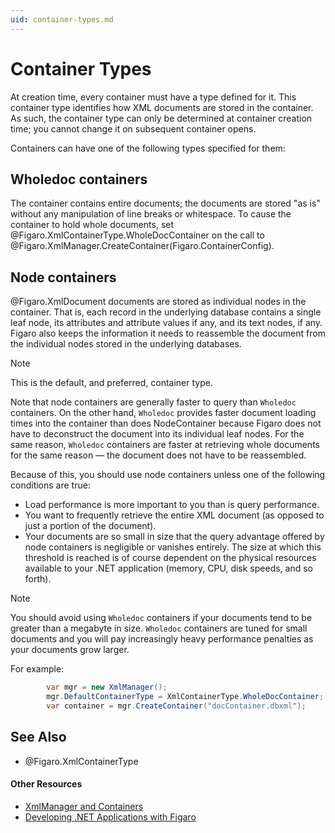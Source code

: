 ```yaml
---
uid: container-types.md
---
```


# Container Types

At creation time, every container must have a type defined for it. This container type identifies how XML documents are stored in the container. As such, the container type can only be determined at container creation time; you cannot change it on subsequent container opens.


Containers can have one of the following types specified for them:
## Wholedoc containers

The container contains entire documents; the documents are stored "as is" without any manipulation of line breaks or whitespace. To cause the container to hold whole documents, set @Figaro.XmlContainerType.WholeDocContainer on the call to @Figaro.XmlManager.CreateContainer(Figaro.ContainerConfig).

## Node containers
@Figaro.XmlDocument documents are stored as individual nodes in the container. That is, each record in the underlying database contains a single leaf node, its attributes and attribute values if any, and its text nodes, if any. Figaro also keeps the information it needs to reassemble the document from the individual nodes stored in the underlying databases.

>[!NOTE]
>This is the default, and preferred, container type.

Note that node containers are generally faster to query than `Wholedoc` containers. On the other hand, `Wholedoc` provides faster document loading times into the container than does NodeContainer because Figaro does not have to deconstruct the document into its individual leaf nodes. For the same reason, `Wholedoc` containers are faster at retrieving whole documents for the same reason — the document does not have to be reassembled.

Because of this, you should use node containers unless one of the following conditions are true:

* Load performance is more important to you than is query performance.
* You want to frequently retrieve the entire XML document (as opposed to just a portion of the document).
* Your documents are so small in size that the query advantage offered by node containers is negligible or vanishes entirely. The size at which this threshold is reached is of course dependent on the physical resources available to your .NET application (memory, CPU, disk speeds, and so forth).

>[!NOTE]
>You should avoid using `Wholedoc` containers if your documents tend to be greater than a megabyte in size. `Wholedoc` containers are tuned for small documents and you will pay increasingly heavy performance penalties as your documents grow larger.


For example:



``` C#
	    var mgr = new XmlManager();
	    mgr.DefaultContainerType = XmlContainerType.WholeDocContainer;
	    var container = mgr.CreateContainer("docContainer.dbxml");
```


## See Also

* @Figaro.XmlContainerType

#### Other Resources
* [XmlManager and Containers](xref:xmlmanager-and-containers.md)
* [Developing .NET Applications with Figaro](xref:developing-dotnet-apps-with-figaro.md)